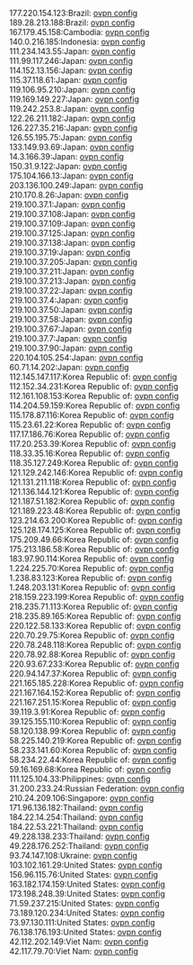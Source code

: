 177.220.154.123:Brazil: [ovpn config](vpn/177_220_154_123.ovpn)  
189.28.213.188:Brazil: [ovpn config](vpn/189_28_213_188.ovpn)  
167.179.45.158:Cambodia: [ovpn config](vpn/167_179_45_158.ovpn)  
140.0.216.185:Indonesia: [ovpn config](vpn/140_0_216_185.ovpn)  
111.234.143.55:Japan: [ovpn config](vpn/111_234_143_55.ovpn)  
111.99.117.246:Japan: [ovpn config](vpn/111_99_117_246.ovpn)  
114.152.13.156:Japan: [ovpn config](vpn/114_152_13_156.ovpn)  
115.37.118.61:Japan: [ovpn config](vpn/115_37_118_61.ovpn)  
119.106.95.210:Japan: [ovpn config](vpn/119_106_95_210.ovpn)  
119.169.149.227:Japan: [ovpn config](vpn/119_169_149_227.ovpn)  
119.242.253.8:Japan: [ovpn config](vpn/119_242_253_8.ovpn)  
122.26.211.182:Japan: [ovpn config](vpn/122_26_211_182.ovpn)  
126.227.35.216:Japan: [ovpn config](vpn/126_227_35_216.ovpn)  
126.55.195.75:Japan: [ovpn config](vpn/126_55_195_75.ovpn)  
133.149.93.69:Japan: [ovpn config](vpn/133_149_93_69.ovpn)  
14.3.166.39:Japan: [ovpn config](vpn/14_3_166_39.ovpn)  
150.31.9.122:Japan: [ovpn config](vpn/150_31_9_122.ovpn)  
175.104.166.13:Japan: [ovpn config](vpn/175_104_166_13.ovpn)  
203.136.100.249:Japan: [ovpn config](vpn/203_136_100_249.ovpn)  
210.170.8.26:Japan: [ovpn config](vpn/210_170_8_26.ovpn)  
219.100.37.1:Japan: [ovpn config](vpn/219_100_37_1.ovpn)  
219.100.37.108:Japan: [ovpn config](vpn/219_100_37_108.ovpn)  
219.100.37.109:Japan: [ovpn config](vpn/219_100_37_109.ovpn)  
219.100.37.125:Japan: [ovpn config](vpn/219_100_37_125.ovpn)  
219.100.37.138:Japan: [ovpn config](vpn/219_100_37_138.ovpn)  
219.100.37.19:Japan: [ovpn config](vpn/219_100_37_19.ovpn)  
219.100.37.205:Japan: [ovpn config](vpn/219_100_37_205.ovpn)  
219.100.37.211:Japan: [ovpn config](vpn/219_100_37_211.ovpn)  
219.100.37.213:Japan: [ovpn config](vpn/219_100_37_213.ovpn)  
219.100.37.22:Japan: [ovpn config](vpn/219_100_37_22.ovpn)  
219.100.37.4:Japan: [ovpn config](vpn/219_100_37_4.ovpn)  
219.100.37.50:Japan: [ovpn config](vpn/219_100_37_50.ovpn)  
219.100.37.58:Japan: [ovpn config](vpn/219_100_37_58.ovpn)  
219.100.37.67:Japan: [ovpn config](vpn/219_100_37_67.ovpn)  
219.100.37.7:Japan: [ovpn config](vpn/219_100_37_7.ovpn)  
219.100.37.90:Japan: [ovpn config](vpn/219_100_37_90.ovpn)  
220.104.105.254:Japan: [ovpn config](vpn/220_104_105_254.ovpn)  
60.71.14.202:Japan: [ovpn config](vpn/60_71_14_202.ovpn)  
112.145.147.117:Korea Republic of: [ovpn config](vpn/112_145_147_117.ovpn)  
112.152.34.231:Korea Republic of: [ovpn config](vpn/112_152_34_231.ovpn)  
112.161.108.153:Korea Republic of: [ovpn config](vpn/112_161_108_153.ovpn)  
114.204.59.159:Korea Republic of: [ovpn config](vpn/114_204_59_159.ovpn)  
115.178.87.116:Korea Republic of: [ovpn config](vpn/115_178_87_116.ovpn)  
115.23.61.22:Korea Republic of: [ovpn config](vpn/115_23_61_22.ovpn)  
117.17.186.76:Korea Republic of: [ovpn config](vpn/117_17_186_76.ovpn)  
117.20.253.39:Korea Republic of: [ovpn config](vpn/117_20_253_39.ovpn)  
118.33.35.16:Korea Republic of: [ovpn config](vpn/118_33_35_16.ovpn)  
118.35.127.249:Korea Republic of: [ovpn config](vpn/118_35_127_249.ovpn)  
121.129.242.146:Korea Republic of: [ovpn config](vpn/121_129_242_146.ovpn)  
121.131.211.118:Korea Republic of: [ovpn config](vpn/121_131_211_118.ovpn)  
121.136.144.121:Korea Republic of: [ovpn config](vpn/121_136_144_121.ovpn)  
121.187.51.182:Korea Republic of: [ovpn config](vpn/121_187_51_182.ovpn)  
121.189.223.48:Korea Republic of: [ovpn config](vpn/121_189_223_48.ovpn)  
123.214.63.200:Korea Republic of: [ovpn config](vpn/123_214_63_200.ovpn)  
125.128.174.125:Korea Republic of: [ovpn config](vpn/125_128_174_125.ovpn)  
175.209.49.66:Korea Republic of: [ovpn config](vpn/175_209_49_66.ovpn)  
175.213.186.58:Korea Republic of: [ovpn config](vpn/175_213_186_58.ovpn)  
183.97.90.114:Korea Republic of: [ovpn config](vpn/183_97_90_114.ovpn)  
1.224.225.70:Korea Republic of: [ovpn config](vpn/1_224_225_70.ovpn)  
1.238.83.123:Korea Republic of: [ovpn config](vpn/1_238_83_123.ovpn)  
1.248.203.131:Korea Republic of: [ovpn config](vpn/1_248_203_131.ovpn)  
218.159.223.199:Korea Republic of: [ovpn config](vpn/218_159_223_199.ovpn)  
218.235.71.113:Korea Republic of: [ovpn config](vpn/218_235_71_113.ovpn)  
218.235.89.165:Korea Republic of: [ovpn config](vpn/218_235_89_165.ovpn)  
220.122.58.133:Korea Republic of: [ovpn config](vpn/220_122_58_133.ovpn)  
220.70.29.75:Korea Republic of: [ovpn config](vpn/220_70_29_75.ovpn)  
220.78.248.118:Korea Republic of: [ovpn config](vpn/220_78_248_118.ovpn)  
220.78.92.88:Korea Republic of: [ovpn config](vpn/220_78_92_88.ovpn)  
220.93.67.233:Korea Republic of: [ovpn config](vpn/220_93_67_233.ovpn)  
220.94.147.37:Korea Republic of: [ovpn config](vpn/220_94_147_37.ovpn)  
221.165.185.228:Korea Republic of: [ovpn config](vpn/221_165_185_228.ovpn)  
221.167.164.152:Korea Republic of: [ovpn config](vpn/221_167_164_152.ovpn)  
221.167.251.15:Korea Republic of: [ovpn config](vpn/221_167_251_15.ovpn)  
39.119.3.91:Korea Republic of: [ovpn config](vpn/39_119_3_91.ovpn)  
39.125.155.110:Korea Republic of: [ovpn config](vpn/39_125_155_110.ovpn)  
58.120.138.99:Korea Republic of: [ovpn config](vpn/58_120_138_99.ovpn)  
58.225.140.219:Korea Republic of: [ovpn config](vpn/58_225_140_219.ovpn)  
58.233.141.60:Korea Republic of: [ovpn config](vpn/58_233_141_60.ovpn)  
58.234.22.44:Korea Republic of: [ovpn config](vpn/58_234_22_44.ovpn)  
59.16.169.68:Korea Republic of: [ovpn config](vpn/59_16_169_68.ovpn)  
111.125.104.33:Philippines: [ovpn config](vpn/111_125_104_33.ovpn)  
31.200.233.24:Russian Federation: [ovpn config](vpn/31_200_233_24.ovpn)  
210.24.209.106:Singapore: [ovpn config](vpn/210_24_209_106.ovpn)  
171.96.136.182:Thailand: [ovpn config](vpn/171_96_136_182.ovpn)  
184.22.14.254:Thailand: [ovpn config](vpn/184_22_14_254.ovpn)  
184.22.53.221:Thailand: [ovpn config](vpn/184_22_53_221.ovpn)  
49.228.138.233:Thailand: [ovpn config](vpn/49_228_138_233.ovpn)  
49.228.176.252:Thailand: [ovpn config](vpn/49_228_176_252.ovpn)  
93.74.147.108:Ukraine: [ovpn config](vpn/93_74_147_108.ovpn)  
103.102.161.29:United States: [ovpn config](vpn/103_102_161_29.ovpn)  
156.96.115.76:United States: [ovpn config](vpn/156_96_115_76.ovpn)  
163.182.174.159:United States: [ovpn config](vpn/163_182_174_159.ovpn)  
173.198.248.39:United States: [ovpn config](vpn/173_198_248_39.ovpn)  
71.59.237.215:United States: [ovpn config](vpn/71_59_237_215.ovpn)  
73.189.120.234:United States: [ovpn config](vpn/73_189_120_234.ovpn)  
73.97.130.111:United States: [ovpn config](vpn/73_97_130_111.ovpn)  
76.138.176.193:United States: [ovpn config](vpn/76_138_176_193.ovpn)  
42.112.202.149:Viet Nam: [ovpn config](vpn/42_112_202_149.ovpn)  
42.117.79.70:Viet Nam: [ovpn config](vpn/42_117_79_70.ovpn)  
